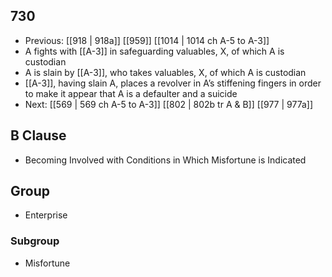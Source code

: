 ## 730
- Previous: [[918 | 918a]] [[959]] [[1014 | 1014 ch A-5 to A-3]] 
- A fights with [[A-3]] in safeguarding valuables, X, of which A is custodian
- A is slain by [[A-3]], who takes valuables, X, of which A is custodian
- [[A-3]], having slain A, places a revolver in A’s stiffening fingers in order to make it appear that A is a defaulter and a suicide
- Next: [[569 | 569 ch A-5 to A-3]] [[802 | 802b tr A &amp; B]] [[977 | 977a]] 

## B Clause
- Becoming Involved with Conditions in Which Misfortune is Indicated

## Group
- Enterprise

### Subgroup
- Misfortune

